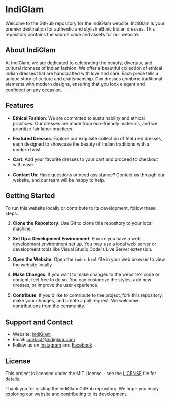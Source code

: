 # IndiGlam

Welcome to the GitHub repository for the IndiGlam website. IndiGlam is your premier destination for authentic and stylish ethnic Indian dresses. This repository contains the source code and assets for our website.

## About IndiGlam

At IndiGlam, we are dedicated to celebrating the beauty, diversity, and cultural richness of Indian fashion. We offer a beautiful collection of ethical Indian dresses that are handcrafted with love and care. Each piece tells a unique story of culture and craftsmanship. Our dresses combine traditional elements with modern designs, ensuring that you look elegant and confident on any occasion.

## Features

- **Ethical Fashion**: We are committed to sustainability and ethical practices. Our dresses are made from eco-friendly materials, and we prioritize fair labor practices.

- **Featured Dresses**: Explore our exquisite collection of featured dresses, each designed to showcase the beauty of Indian traditions with a modern twist.

- **Cart**: Add your favorite dresses to your cart and proceed to checkout with ease.

- **Contact Us**: Have questions or need assistance? Contact us through our website, and our team will be happy to help.

## Getting Started

To run this website locally or contribute to its development, follow these steps:

1. **Clone the Repository**: Use Git to clone this repository to your local machine.




2. **Set Up a Development Environment**: Ensure you have a web development environment set up. You may use a local web server or development tools like Visual Studio Code's Live Server extension.

3. **Open the Website**: Open the `index.html` file in your web browser to view the website locally.

4. **Make Changes**: If you want to make changes to the website's code or content, feel free to do so. You can customize the styles, add new dresses, or improve the user experience.

5. **Contribute**: If you'd like to contribute to the project, fork this repository, make your changes, and create a pull request. We welcome contributions from the community.

## Support and Contact

- Website: [IndiGlam](https://www.indiglam.com)
- Email: contact@indiglam.com
- Follow us on [Instagram](https://www.instagram.com/indiglam) and [Facebook](https://www.facebook.com/indiglam)

## License

This project is licensed under the MIT License - see the [LICENSE](LICENSE) file for details.

Thank you for visiting the IndiGlam GitHub repository. We hope you enjoy exploring our website and contributing to its development.
